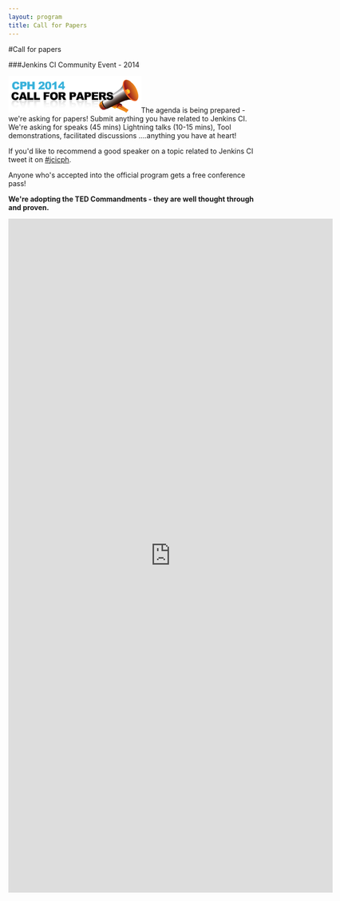```yaml
---
layout: program
title: Call for Papers
---
```

#Call for papers
 
###Jenkins CI Community Event - 2014 

<img class="stdleft" src="/images/call2014.png" />The agenda is being prepared - we're asking for papers! Submit anything you have related to Jenkins CI. We're asking for speaks (45 mins) Lightning talks (10-15 mins), Tool demonstrations, facilitated discussions ....anything you have at heart!

If you'd like to recommend a good speaker on a topic related to Jenkins CI tweet it on [#jcicph](/social/tweets.html).

Anyone who's accepted into the official program gets a free conference pass!

__We're adopting the TED Commandments - they are well thought through and proven.__

<iframe src="https://docs.google.com/a/praqma.net/forms/d/16Q9ZDPGc1E-xsN-mrqxzdUxvdz_fpNLQRnO7gOYcr3g/viewform?embedded=true" frameborder="0" marginwidth="0" marginheight="0" width="650" height="1350">...loading</iframe>

  
